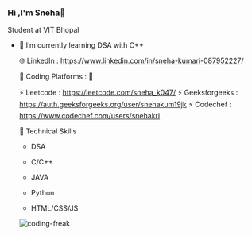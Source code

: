 ### Hi ,I'm Sneha👋
Student at VIT Bhopal

- 🌱 I’m currently learning DSA with C++

  🌐 LinkedIn : https://www.linkedin.com/in/sneha-kumari-087952227/

  💫 Coding Platforms : 💫
  
  ⚡ Leetcode : https://leetcode.com/sneha_k047/
  ⚡ Geeksforgeeks : https://auth.geeksforgeeks.org/user/snehakum19jk
  ⚡ Codechef : https://www.codechef.com/users/snehakri
  

  💫 Technical Skills
  
  - DSA
    
  - C/C++ 
    
  - JAVA
    
  - Python
    
  - HTML/CSS/JS


   ![coding-freak](https://github.com/Snehakri/Snehakri/assets/95474769/37507b8a-0482-4cc5-904d-3eb91ca53c84)
  
<!--
**Snehakri/Snehakri** is a ✨ _special_ ✨ repository because its `README.md` (this file) appears on your GitHub profile.

Here are some ideas to get you started:

- 🔭 I’m currently working on ...
- 🌱 I’m currently learning ...
- 👯 I’m looking to collaborate on ...
- 🤔 I’m looking for help with ...
- 💬 Ask me about ...
- 📫 How to reach me: ...
- 😄 Pronouns: ...
- ⚡ Fun fact: ...
-->
